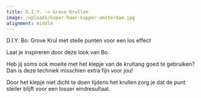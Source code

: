 ```yaml
---
title: D.I.Y. -> Grove Krullen
image: /uploads/koper-haar-kapper-amsterdam.jpg
alignment: middle
---
```


D.I.Y. Bo: Grove Krul met steile punten voor een los effect

Laat je inspireren door deze look van Bo.

Heb jij soms ook moeite met het klepje van de krultang goed te gebruiken? Dan is deze techniek misschien extra fijn voor jou!

Door het klepje niet dicht te doen tijdens het krullen zorg je dat de punt steiler blijft voor een losser eindresultaat.